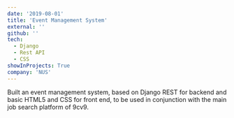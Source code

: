 ```yaml
---
date: '2019-08-01'
title: 'Event Management System'
external: ''
github: ''
tech:
  - Django
  - Rest API
  - CSS
showInProjects: True
company: 'NUS'
---
```


Built an event management system, based on Django REST for backend and basic HTML5 and CSS for front end, to be used in conjunction with the main job search platform of 9cv9.